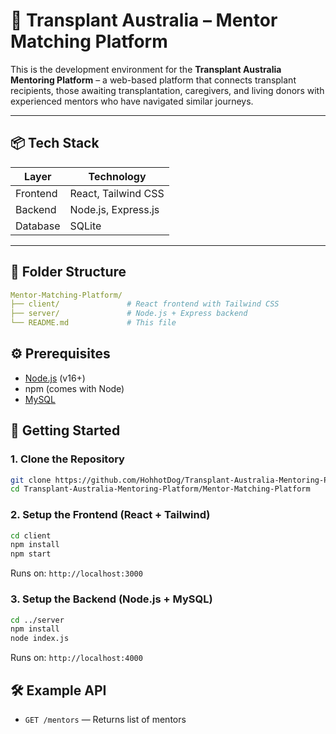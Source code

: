 # 🧬 Transplant Australia – Mentor Matching Platform

This is the development environment for the **Transplant Australia Mentoring Platform** – a web-based platform that connects transplant recipients, those awaiting transplantation, caregivers, and living donors with experienced mentors who have navigated similar journeys.

---

## 📦 Tech Stack

| Layer      | Technology                   |
|------------|------------------------------|
| Frontend   | React, Tailwind CSS          |
| Backend    | Node.js, Express.js          |
| Database   | SQLite                        |

---

## 📁 Folder Structure

```yaml
Mentor-Matching-Platform/
├── client/               # React frontend with Tailwind CSS
├── server/               # Node.js + Express backend
└── README.md             # This file
```

## ⚙️ Prerequisites

- [Node.js](https://nodejs.org/) (v16+)
- npm (comes with Node)
- [MySQL](https://www.mysql.com/)

## 🚀 Getting Started

### 1. Clone the Repository

```bash
git clone https://github.com/HohhotDog/Transplant-Australia-Mentoring-Platform.git
cd Transplant-Australia-Mentoring-Platform/Mentor-Matching-Platform
```

### 2. Setup the Frontend (React + Tailwind)

```bash
cd client
npm install
npm start
```
Runs on: `http://localhost:3000`

### 3. Setup the Backend (Node.js + MySQL)

```bash
cd ../server
npm install
node index.js
```
Runs on: `http://localhost:4000`



## 🛠️ Example API

-   `GET /mentors` — Returns list of mentors
